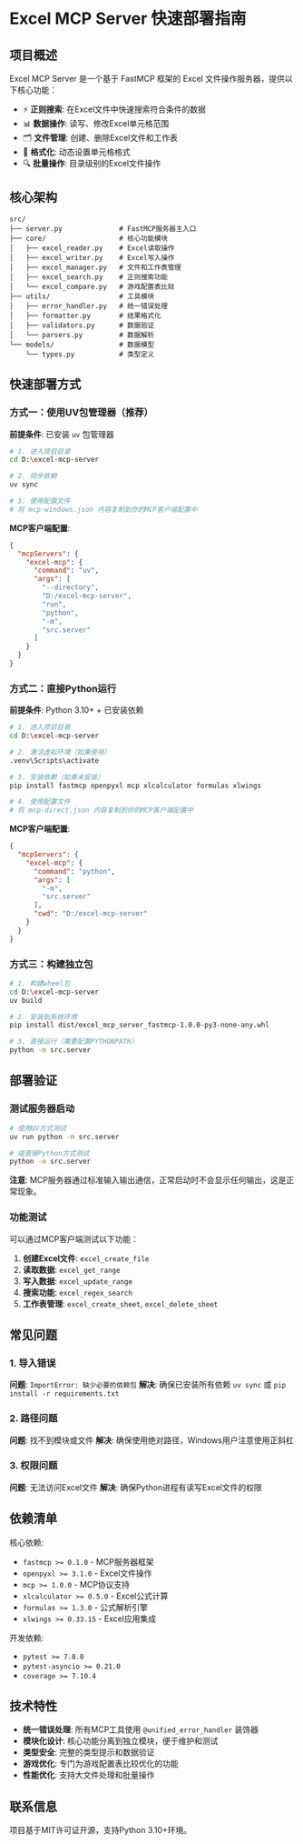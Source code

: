 # Excel MCP Server 快速部署指南

## 项目概述

Excel MCP Server 是一个基于 FastMCP 框架的 Excel 文件操作服务器，提供以下核心功能：

- ⚡ **正则搜索**: 在Excel文件中快速搜索符合条件的数据
- 📊 **数据操作**: 读写、修改Excel单元格范围
- 🗂️ **文件管理**: 创建、删除Excel文件和工作表
- 🎨 **格式化**: 动态设置单元格格式
- 🔍 **批量操作**: 目录级别的Excel文件操作

## 核心架构

```
src/
├── server.py              # FastMCP服务器主入口
├── core/                  # 核心功能模块
│   ├── excel_reader.py    # Excel读取操作
│   ├── excel_writer.py    # Excel写入操作  
│   ├── excel_manager.py   # 文件和工作表管理
│   ├── excel_search.py    # 正则搜索功能
│   └── excel_compare.py   # 游戏配置表比较
├── utils/                 # 工具模块
│   ├── error_handler.py   # 统一错误处理
│   ├── formatter.py       # 结果格式化
│   ├── validators.py      # 数据验证
│   └── parsers.py         # 数据解析
└── models/                # 数据模型
    └── types.py           # 类型定义
```

## 快速部署方式

### 方式一：使用UV包管理器（推荐）

**前提条件**: 已安装 `uv` 包管理器

```bash
# 1. 进入项目目录
cd D:\excel-mcp-server

# 2. 同步依赖
uv sync

# 3. 使用配置文件
# 将 mcp-windows.json 内容复制到你的MCP客户端配置中
```

**MCP客户端配置**:
```json
{
  "mcpServers": {
    "excel-mcp": {
      "command": "uv",
      "args": [
        "--directory",
        "D:/excel-mcp-server",
        "run",
        "python",
        "-m",
        "src.server"
      ]
    }
  }
}
```

### 方式二：直接Python运行

**前提条件**: Python 3.10+ + 已安装依赖

```bash
# 1. 进入项目目录
cd D:\excel-mcp-server

# 2. 激活虚拟环境（如果使用）
.venv\Scripts\activate

# 3. 安装依赖（如果未安装）
pip install fastmcp openpyxl mcp xlcalculator formulas xlwings

# 4. 使用配置文件
# 将 mcp-direct.json 内容复制到你的MCP客户端配置中
```

**MCP客户端配置**:
```json
{
  "mcpServers": {
    "excel-mcp": {
      "command": "python",
      "args": [
        "-m",
        "src.server"
      ],
      "cwd": "D:/excel-mcp-server"
    }
  }
}
```

### 方式三：构建独立包

```bash
# 1. 构建wheel包
cd D:\excel-mcp-server
uv build

# 2. 安装到系统环境
pip install dist/excel_mcp_server_fastmcp-1.0.0-py3-none-any.whl

# 3. 直接运行（需要配置PYTHONPATH）
python -m src.server
```

## 部署验证

### 测试服务器启动
```bash
# 使用UV方式测试
uv run python -m src.server

# 或直接Python方式测试  
python -m src.server
```

**注意**: MCP服务器通过标准输入输出通信，正常启动时不会显示任何输出，这是正常现象。

### 功能测试
可以通过MCP客户端测试以下功能：

1. **创建Excel文件**: `excel_create_file`
2. **读取数据**: `excel_get_range` 
3. **写入数据**: `excel_update_range`
4. **搜索功能**: `excel_regex_search`
5. **工作表管理**: `excel_create_sheet`, `excel_delete_sheet`

## 常见问题

### 1. 导入错误
**问题**: `ImportError: 缺少必要的依赖包`
**解决**: 确保已安装所有依赖 `uv sync` 或 `pip install -r requirements.txt`

### 2. 路径问题  
**问题**: 找不到模块或文件
**解决**: 确保使用绝对路径，Windows用户注意使用正斜杠

### 3. 权限问题
**问题**: 无法访问Excel文件
**解决**: 确保Python进程有读写Excel文件的权限

## 依赖清单

核心依赖:
- `fastmcp >= 0.1.0` - MCP服务器框架
- `openpyxl >= 3.1.0` - Excel文件操作
- `mcp >= 1.0.0` - MCP协议支持  
- `xlcalculator >= 0.5.0` - Excel公式计算
- `formulas >= 1.3.0` - 公式解析引擎
- `xlwings >= 0.33.15` - Excel应用集成

开发依赖:
- `pytest >= 7.0.0`
- `pytest-asyncio >= 0.21.0`
- `coverage >= 7.10.4`

## 技术特性

- **统一错误处理**: 所有MCP工具使用 `@unified_error_handler` 装饰器
- **模块化设计**: 核心功能分离到独立模块，便于维护和测试  
- **类型安全**: 完整的类型提示和数据验证
- **游戏优化**: 专门为游戏配置表比较优化的功能
- **性能优化**: 支持大文件处理和批量操作

## 联系信息

项目基于MIT许可证开源，支持Python 3.10+环境。
